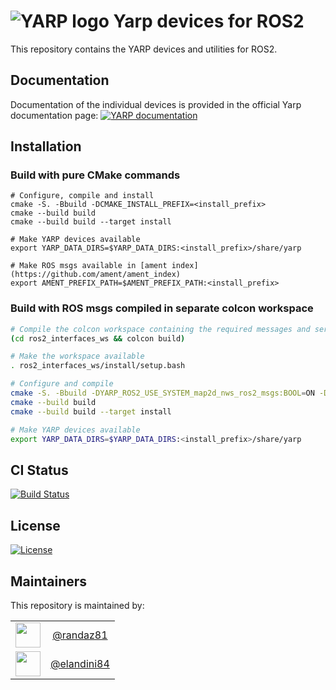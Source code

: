 ![YARP logo](doc/images/yarp-robot-24.png?raw=true "yarp-devices-ros2")
Yarp devices for ROS2
=====================

This repository contains the YARP devices and utilities for ROS2.

Documentation
-------------

Documentation of the individual devices is provided in the official Yarp documentation page:
[![YARP documentation](https://img.shields.io/badge/Documentation-yarp.it-19c2d8.svg)](https://yarp.it/latest/group__dev__impl.html)


Installation
-------------

### Build with pure CMake commands

~~~
# Configure, compile and install
cmake -S. -Bbuild -DCMAKE_INSTALL_PREFIX=<install_prefix>
cmake --build build
cmake --build build --target install

# Make YARP devices available
export YARP_DATA_DIRS=$YARP_DATA_DIRS:<install_prefix>/share/yarp

# Make ROS msgs available in [ament index](https://github.com/ament/ament_index)
export AMENT_PREFIX_PATH=$AMENT_PREFIX_PATH:<install_prefix>
~~~


### Build with ROS msgs compiled in separate colcon workspace

~~~bash
# Compile the colcon workspace containing the required messages and services
(cd ros2_interfaces_ws && colcon build)

# Make the workspace available
. ros2_interfaces_ws/install/setup.bash

# Configure and compile
cmake -S. -Bbuild -DYARP_ROS2_USE_SYSTEM_map2d_nws_ros2_msgs:BOOL=ON -DYARP_ROS2_USE_SYSTEM_yarp_control_msgs:BOOL=ON -DCMAKE_INSTALL_PREFIX=<install_prefix>
cmake --build build
cmake --build build --target install

# Make YARP devices available
export YARP_DATA_DIRS=$YARP_DATA_DIRS:<install_prefix>/share/yarp
~~~

CI Status
---------

[![Build Status](https://github.com/robotology/yarp-devices-ros2/workflows/CI%20Workflow/badge.svg)](https://github.com/robotology/yarp-devices-ros2/actions?query=workflow%3A%22CI+Workflow%22)

License
---------

[![License](https://img.shields.io/badge/license-BSD--3--Clause%20%2B%20others-19c2d8.svg)](https://github.com/robotology/yarp-devices-ros2/blob/master/LICENSES)

Maintainers
--------------
This repository is maintained by:

| | |
|:---:|:---:|
| [<img src="https://github.com/randaz81.png" width="40">](https://github.com/randaz81) | [@randaz81](https://github.com/randaz81) |
| [<img src="https://github.com/elandini84.png" width="40">](https://github.com/elandini84) | [@elandini84](https://github.com/elandini84) |
